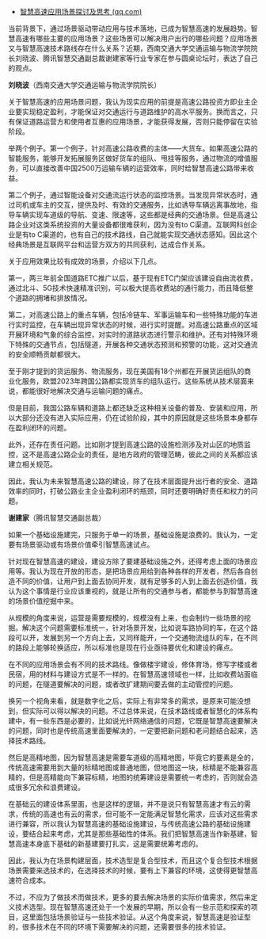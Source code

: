 - [智慧高速应用场景探讨及思考 (qq.com)](https://mp.weixin.qq.com/s?__biz=MjM5MjE1NzgzMw==&mid=2649392586&idx=1&sn=4df3a96f5eb9ce64b17e0da2a443ac69&chksm=beb4bc2c89c3353a62906870a2297cfb421a872f59eb5574c755f2c63fdf65ac2812e103be51&scene=132#wechat_redirect)

当前背景下，通过场景驱动带动应用与技术落地，已成为智慧高速的发展趋势。智慧高速有哪些主要的应用场景？这些场景可以解决用户出行的哪些问题？应用场景又与智慧高速技术路线存在什么关系？近期，西南交通大学交通运输与物流学院院长刘晓波、腾讯智慧交通副总裁谢建家等行业专家在参与圆桌论坛时，表达了自己的观点。

**刘晓波**（西南交通大学交通运输与物流学院院长）

关于智慧高速的应用场景问题，我认为现实应用的前提是高速公路投资方即业主企业要实现稳定盈利，才能保证对交通运行与道路维护的高水平服务。换而言之，只有保证道路运营方和使用者互惠的应用场景，才能获得发展，否则只能停留在实验阶段。

举两个例子。第一个例子，针对高速公路收费的主体——大货车。如果高速公路的智能服务，能够开发拓展服务区做好货车的组队、甩挂等服务，通过物流的增值服务，可以直接改善中国2500万运输车辆的运营效率，同时给智慧高速公路带来收益。

第二个例子，通过智能设备对交通流运行状态的监控场景。当发现异常状态时，通过司机或车主的交互，提供及时、有效的交通服务，比如诱导车辆远离事故地，指导车辆实现车道级的导航、变速、限速等，这些都是经典的交通场景。但是高速公路企业对这类系统投资的大量设备都很难获利，因为没有to C渠道。互联网科创企业是有to C渠道的，也有自己的技术路线，自己就能实现交通状态感知。因此这个经典场景是互联网平台和运营方双方的共同获利，达成合作关系。

关于应用效果比较有成效的场景，介绍以下几点。

第一，两三年前全国道路ETC推广以后，基于现有ETC门架应该建设自由流收费，通过北斗、5G技术快速精准识别，可以极大提高收费站的通行能力，而且降低整个道路的拥堵和排放情况。

第二，对高速公路上的重点车辆，包括冷链车、军事运输车和一些特殊功能的车进行实时监控，在车辆出现异常状态的时候，进行实时提醒。对高速公路重点的区域开展环境和气象的综合监控，对实时的道路状态进行警示和维护。还有对特殊环境下特殊的交通节点，包括隧道，开展各种交通状态预测和预警的功能，这对交通流的安全顺畅贡献都很大。

至于刚才提到的货运服务、物流服务，现在美国有18个州都在开展货运组队的商业化服务，欧盟2023年跨国公路都实现货车的组队运行。这些系统从技术层面来说，都能很好地解决交通与运输问题的痛点。

但是目前，我国公路车辆和道路上都还缺乏这种相关设备的普及、安装和应用，所以大部分还没有进入实际应用，仍在试验阶段，其中的原因就是这些场景本身都存在盈利闭环的问题。

此外，还存在责任问题。比如刚才提到高速公路的设施检测涉及对山区的地质监控，这不是高速公路企业的责任，是地方政府的管理范畴，彼此之间的关系都应该建立相关规范。

因此，我认为未来智慧高速公路的建设，除了在技术层面提升出行者的安全、道路效率的同时，打破公路业主企业盈利闭环的瓶颈，同时还要明确好责任和权力的问题。

**谢建家**（腾讯智慧交通副总裁）

如果一个基础设施建完，只服务于单一的场景，基础设施是浪费的。我认为，一定要有场景驱动或有场景价值牵引智慧高速试点。

针对现在智慧高速的建设，建设方除了要建基础设施之外，还得考虑上面的场景应用等。我认为现在开放的形态，是把场景应用给到各种各样的开发者，然后各自创造不同的价值，让用户到上面去协同开发，就有足够多的人到上面去创造价值，我认为这个事情是行业应该重视的，就是让所有的交通参与者，都能参与到智慧高速的场景价值挖掘中来。

从规模的角度来说，运营是需要规模的，规模没有上来，也会制约一些场景的挖掘。解决这个问题需要标准统一，针对场景开发，比如说车路协同的车，在这个路段可以开，发展到另一个方向上去，又同样能开，一个交通物流组队的车，在不同的路段上能够轮换适应，所以标准也是现在行业亟待要优化和建设的痛点。

在不同的应用场景会有不同的技术路线。像做楼宇建设，修体育场，修写字楼或者民宿，用的材料与建设方式是不一样的。在智慧高速领域也一样，比如收费站面临的问题，在隧道要解决的问题，或者改扩建期间要去做的主动管控的问题。

换另一个视角来看，就是数字化之后，实际上有非常多的需求，是原来可能没想到，但实际可以得以解决的问题。不过总体来说，在技术路线或者智慧化的体系构建中，有一些东西是必要的，比如说光纤网络通信的问题，它既是智慧高速要解决的问题，同时也是传统高速里面要解决的，一定要把新问题和老问题结合起来，选择技术路线。

然后是高精地图，因为智慧高速是需要车道级的高精地图，毕竟它的要素是全的，传统高速需要用到大量的标精地图或普通地图，但地图这一块，标精是不能兼容高精的，但是高精能向下兼容标精，地图的统筹建设是需要统一考虑的，否则就会造成很多冗余和浪费建设。

在基础云的建设体系里面，也是这样的逻辑，并不是说只有智慧高速才有云的需求，传统的高速也有云的需求，但可能不一定能满足智慧化需求，应该对这些需求进行兼容，所以我认为智慧高速的基础设施建设，与传统高速公路的基础设施建设，要结合起来考虑，尤其是那些基础性的体系。我们把智慧高速当作新基建，智慧高速本身底下基础的新基建要打扎实，这是需要统筹考虑的。

因此，我认为在场景构建层面，技术选型是复合型技术，而且这个复合型技术根据场景需要来选技术的，在选择技术的时候，要有上下兼容的环境，这使得更智慧高速符合成本。

不过，不应为了做技术而做技术，更多的要去解决场景的实际价值需求，然后来定义技术选型。现在智慧高速还处于一个发展的早期，所以会有一些示范和探索的项目，这里面包括场景验证与一些技术验证。从这个角度来说，智慧高速是验证型的，很多技术在不同的环境下需要解决的问题，还需要很多的技术验证。